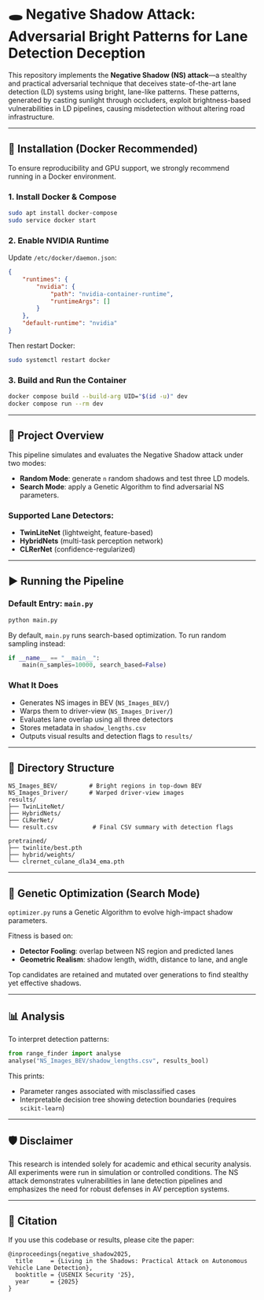 # 🕳️ Negative Shadow Attack: Adversarial Bright Patterns for Lane Detection Deception

This repository implements the **Negative Shadow (NS) attack**—a stealthy and practical adversarial technique that deceives state-of-the-art lane detection (LD) systems using bright, lane-like patterns. These patterns, generated by casting sunlight through occluders, exploit brightness-based vulnerabilities in LD pipelines, causing misdetection without altering road infrastructure.

---

## 🔧 Installation (Docker Recommended)

To ensure reproducibility and GPU support, we strongly recommend running in a Docker environment.

### 1. Install Docker & Compose

```bash
sudo apt install docker-compose
sudo service docker start
```

### 2. Enable NVIDIA Runtime

Update `/etc/docker/daemon.json`:

```json
{
    "runtimes": {
        "nvidia": {
            "path": "nvidia-container-runtime",
            "runtimeArgs": []
        }
    },
    "default-runtime": "nvidia"
}
```

Then restart Docker:

```bash
sudo systemctl restart docker
```

### 3. Build and Run the Container

```bash
docker compose build --build-arg UID="$(id -u)" dev
docker compose run --rm dev
```

---

## 🚀 Project Overview

This pipeline simulates and evaluates the Negative Shadow attack under two modes:

- **Random Mode**: generate `n` random shadows and test three LD models.
- **Search Mode**: apply a Genetic Algorithm to find adversarial NS parameters.

### Supported Lane Detectors:
- **TwinLiteNet** (lightweight, feature-based)
- **HybridNets** (multi-task perception network)
- **CLRerNet** (confidence-regularized)

---

## ▶️ Running the Pipeline

### Default Entry: `main.py`

```bash
python main.py
```

By default, `main.py` runs search-based optimization. To run random sampling instead:

```python
if __name__ == "__main__":
    main(n_samples=10000, search_based=False)
```

### What It Does
- Generates NS images in BEV (`NS_Images_BEV/`)
- Warps them to driver-view (`NS_Images_Driver/`)
- Evaluates lane overlap using all three detectors
- Stores metadata in `shadow_lengths.csv`
- Outputs visual results and detection flags to `results/`

---

## 📁 Directory Structure

```
NS_Images_BEV/         # Bright regions in top-down BEV
NS_Images_Driver/      # Warped driver-view images
results/
├── TwinLiteNet/
├── HybridNets/
├── CLRerNet/
└── result.csv          # Final CSV summary with detection flags

pretrained/
├── twinlite/best.pth
├── hybrid/weights/
└── clrernet_culane_dla34_ema.pth
```

---

## 🧬 Genetic Optimization (Search Mode)

`optimizer.py` runs a Genetic Algorithm to evolve high-impact shadow parameters.

Fitness is based on:
- **Detector Fooling**: overlap between NS region and predicted lanes
- **Geometric Realism**: shadow length, width, distance to lane, and angle

Top candidates are retained and mutated over generations to find stealthy yet effective shadows.

---

## 📊 Analysis

To interpret detection patterns:

```python
from range_finder import analyse
analyse("NS_Images_BEV/shadow_lengths.csv", results_bool)
```

This prints:
- Parameter ranges associated with misclassified cases
- Interpretable decision tree showing detection boundaries (requires `scikit-learn`)

---

## 🛡️ Disclaimer

This research is intended solely for academic and ethical security analysis. All experiments were run in simulation or controlled conditions. The NS attack demonstrates vulnerabilities in lane detection pipelines and emphasizes the need for robust defenses in AV perception systems.

---

## 📄 Citation

If you use this codebase or results, please cite the paper:

```
@inproceedings{negative_shadow2025,
  title     = {Living in the Shadows: Practical Attack on Autonomous Vehicle Lane Detection},
  booktitle = {USENIX Security '25},
  year      = {2025}
}
```
